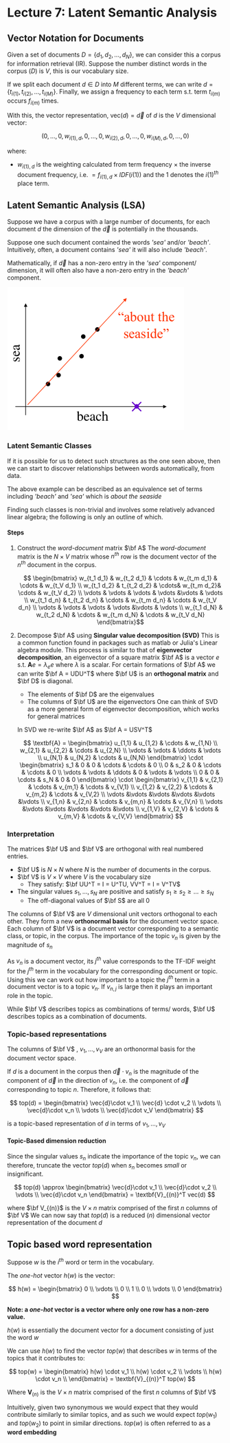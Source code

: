 # Lecture 7: Latent Semantic Analysis

## Vector Notation for Documents

Given a set of documents $D= \left\{ d_1, d_2,\ldots,d_N\right\}$, we can consider this a corpus for information retrieval (IR). Suppose the number distinct words in the corpus ($D$) is $V$, this is our vocabulary size.

If we split each document $d \in D$ into $M$ different terms, we can write $d = \left\{ t_{i(1)},t_{i(2)},\ldots,t_{i(M)} \right\}$. Finally, we assign a frequency to each term s.t. term $t_{i(m)}$ occurs $f_{i(m)}$ times.

With this, the vector representation, $\text{vec}(d) = \vec{d}$ of $d$ is the $V$ dimensional vector: 

$$
\left( 0,\ldots, 0, w_{i(1),d}, 0, \ldots, 0, w_{i(2),d}, 0, \ldots, 0, w_{i(M),d}, 0, \ldots, 0 \right)
$$

where: 

- $w_{i(1),d}$ is the weighting calculated from term frequency $\times$ the inverse document frequency, i.e. $= f_{i(1),d} \times IDF(i(1))$ and the $1$ denotes the $i(1)^{th}$  place term.

## Latent Semantic Analysis (LSA)

Suppose we have a corpus with a large number of documents, for each document $d$ the dimension of the $\vec{d}$ is potentially in the thousands.

Suppose one such document contained the words *'sea'* and/or *'beach'*. Intuitively, often, a document contains *'sea'* it will also include *'beach'*.

Mathematically, if $\vec{d}$ has a non-zero entry in the *'sea'* component/ dimension, it will often also have a non-zero entry in the *'beach'* component.

![Diagrammatically](../resources/seabeach.png)

### Latent Semantic Classes

If it is possible for us to detect such structures as the one seen above, then we can start to discover relationships between words automatically, from data.

The above example can be described as an equivalence set of terms including *'beach'* and *'sea'* which is *about the seaside*

Finding such classes is non-trivial and involves some relatively advanced linear algebra; the following is only an outline of which.

#### Steps

1. Construct the *word-document* matrix $\bf A$ 
   The *word-document* matrix is the $N\times V$ matrix whose $n^{th}$ row is the document vector of the $n^{th}$ document in the corpus.

   $$
\begin{bmatrix}
   w_{t_1 d_1} & w_{t_2 d_1} & \cdots & w_{t_m d_1} & \cdots &  w_{t_V d_1} \\ 
   w_{t_1 d_2} & t_{t_2 d_2} &  \cdots&  w_{t_m d_2}&  \cdots & w_{t_V d_2} \\ 
   \vdots & \vdots & \vdots & \vdots &\vdots & \vdots  \\
   w_{t_1 d_n} & t_{t_2 d_n} & \cdots & w_{t_m d_n} & \cdots & w_{t_V d_n} \\
   \vdots & \vdots & \vdots & \vdots &\vdots & \vdots  \\
   w_{t_1 d_N} & w_{t_2 d_N} & \cdots & w_{t_m d_N} & \cdots & w_{t_V d_N}
\end{bmatrix}$$

2. Decompose $\bf A$ using **Singular value decomposition (SVD)** 
   This is a common function found in packages such as matlab or Julia's Linear algebra module.
   This process is similar to that of **eigenvector decomposition**, an eigenvector of a square matrix $\bf A$ is a vector $e$ s.t. $\textbf{A}e = \lambda_e e$ where $\lambda$ is a scalar. 
    For certain formations of $\bf A$ we can write $\bf A = UDU^T$ where $\bf U$ is an **orthogonal matrix** and $\bf D$ is diagonal. 
    - The elements of $\bf D$ are the eigenvalues
    - The columns of $\bf U$ are the eigenvectors 
    One can think of SVD as a more general form of eigenvector decomposition, which works for general matrices

    In SVD we re-write $\bf A$ as $\bf A = USV^T$ 

    $$
\textbf{A} = \begin{bmatrix}
   u_{1,1} & u_{1,2} & \cdots & w_{1,N} \\ 
   w_{2,1} & u_{2,2} & \cdots & u_{2,N} \\ 
   \vdots & \vdots & \ddots & \vdots \\ 
   u_{N,1} & u_{N,2} & \cdots & u_{N,N}
\end{bmatrix} \cdot 
\begin{bmatrix}
   s_1 & 0 & 0 & \cdots & \cdots & 0 \\ 
   0 & s_2 & 0 & \cdots & \cdots & 0 \\ 
   \vdots & \vdots & \ddots & 0 & \vdots & \vdots  \\ 
   0 & 0 & \cdots & s_N & 0 & 0  
\end{bmatrix} \cdot 
\begin{bmatrix}
   v_{1,1} & v_{2,1} & \cdots & v_{m,1} & \cdots & v_{V,1} \\ 
   v_{1,2} & v_{2,2} & \cdots & v_{m,2} & \cdots & v_{V,2} \\ 
   \vdots &\vdots &\vdots &\vdots &\vdots &\vdots \\
   v_{1,n} & v_{2,n} & \cdots & v_{m,n} & \cdots & v_{V,n} \\ 
   \vdots &\vdots &\vdots &\vdots &\vdots &\vdots \\
   v_{1,V} & v_{2,V} & \cdots & v_{m,V} & \cdots & v_{V,V}
\end{bmatrix} $$

### Interpretation

The matrices $\bf U$ and $\bf V$ are orthogonal with real numbered entries.

- $\bf U$ is $N \times N$ where $N$ is the number of documents in the corpus. 
- $\bf V$ is $V\times V$ where $V$ is the vocabulary size 
  - They satisfy: $\bf UU^T = I = U^TU, VV^T = I = V^TV$
- The singular values $s_1, \ldots, s_N$ are positive and satisfy $s_1 \geq s_2 \geq \ldots \geq s_N$
  - The off-diagonal values of $\bf S$ are all 0 

The columns of $\bf V$ are $V$ dimensional unit vectors orthogonal to each other. They form a new **orthonormal basis** for the document vector space. Each column of $\bf V$ is a document vector corresponding to a semantic class, or topic, in the corpus. The importance of the topic $v_n$ is given by the magnitude of $s_n$ 

As $v_n$ is a document vector, its $j^{th}$ value corresponds to the TF-IDF weight for the $j^{th}$ term in the vocabulary for the corresponding document or topic. Using this we can work out how important to a topic the $j^{th}$ term in a document vector is to a topic $v_n$. If $v_{n,j}$ is large then it plays an important role in the topic. 

While $\bf V$ describes topics as combinations of terms/ words, $\bf U$ describes topics as a combination of documents. 

### Topic-based representations 

The columns of $\bf V$ , $v_1, \ldots, v_V$ are an orthonormal basis for the document vector space. 

If $d$ is a document in the corpus then $\vec{d}\cdot v_n$ is the magnitude of the component of $\vec{d}$ in the direction of $v_n$, i.e. the component of $\vec{d}$ corresponding to topic $n$. Therefore, it follows that:

$$
top(d) = \begin{bmatrix}
   \vec{d}\cdot v_1 \\  
   \vec{d} \cdot v_2 \\
   \vdots \\ 
   \vec{d}\cdot v_n \\ 
   \vdots \\ 
   \vec{d}\cdot v_V 
\end{bmatrix}
$$

is a topic-based representation of $d$ in terms of $v_1,\ldots,v_V$ 

#### Topic-Based dimension reduction

Since the singular values $s_n$ indicate the importance of the topic $v_n$, we can therefore, truncate the vector $top(d)$ when $s_n$ becomes *small* or insignificant.

$$
top(d) \approx \begin{bmatrix}
   \vec{d}\cdot v_1 \\
   \vec{d}\cdot v_2 \\
   \vdots \\
   \vec{d}\cdot v_n  
\end{bmatrix} = \textbf{V}_{(n)}^T vec(d)
$$

where $\bf V_{(n)}$ is the $V\times n$ matrix comprised of the first $n$ columns of $\bf V$ 
We can now say that $top(d)$ is a reduced $(n)$ dimensional vector representation of the document $d$ 

## Topic based word representation

Suppose $w$ is the $i^{th}$ word or term in the vocabulary. 

The *one-hot* vector $h(w)$ is the vector:

$$
h(w) = \begin{bmatrix}
   0 \\ 
   \vdots \\
   0 \\
   1 \\ 
   0 \\
   \vdots \\
   0
\end{bmatrix}
$$

**Note: a *one-hot* vector is a vector where only one row has a non-zero value.**

$h(w)$ is essentially the document vector for a document consisting of just the word $w$  

We can use $h(w)$ to find the vector $top(w)$ that describes $w$ in terms of the topics that it contributes to:

$$
top(w) = \begin{bmatrix}
h(w) \cdot v_1 \\
h(w) \cdot v_2 \\
\vdots \\ 
h(w) \cdot v_n \\
\end{bmatrix} = \textbf{V}_{(n)}^T top(w)
$$

Where $\textbf{V}_{(n)}$ is the $V\times n$ matrix comprised of the first $n$ columns of $\bf V$ 

Intuitively, given two synonymous we would expect that they would contribute similarly to similar topics, and as such we would expect $top(w_1)$ and $top(w_2)$ to point in similar directions. $top(w)$ is often referred to as a **word embedding**
